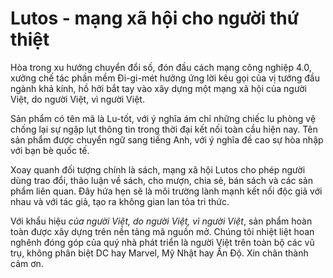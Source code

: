 # Lutos - mạng xã hội cho người thứ thiệt

Hòa trong xu hướng chuyển đổi số, đón đầu cách mạng công nghiệp 4.0, xưởng chế tác phần mềm Đi-gi-mét hưởng ứng lời kêu gọi của vị tướng đầu ngành khả kính, hồ hởi bắt tay vào xây dựng một mạng xã hội của người Việt, do người Việt, vì người Việt.

Sản phẩm có tên mã là Lu-tốt, với ý nghĩa ám chỉ những chiếc lu phòng vệ chống lại sự ngập lụt thông tin trong thời đại kết nối toàn cầu hiện nay. Tên sản phẩm được chuyển ngữ sang tiếng Anh, với ý nghĩa đề cao sự hòa nhập với bạn bè quốc tế.

Xoay quanh đối tượng chính là sách, mạng xã hội Lutos cho phép người dùng trao đổi, thảo luận về sách, cho mượn, chia sẻ, bán sách và các sản phẩm liên quan. Đây hứa hẹn sẽ là môi trường lành mạnh kết nối độc giả với nhau và với tác giả, tạo ra không gian lan tỏa tri thức.

Với khẩu hiệu *của người Việt, do người Việt, vì người Việt*, sản phẩm hoàn toàn được xây dựng trên nền tảng mã nguồn mở. Chúng tôi nhiệt liệt hoan nghênh đóng góp của quý nhà phát triển là người Việt trên toàn bộ các vũ trụ, không phân biệt DC hay Marvel, Mỹ Nhật hay Ấn Độ. Xin chân thành cảm ơn.